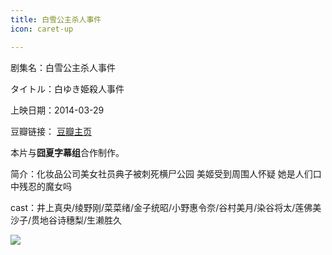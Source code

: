 ```yaml
---
title: 白雪公主杀人事件
icon: caret-up

---
```


剧集名：白雪公主杀人事件

タイトル：白ゆき姫殺人事件

上映日期：2014-03-29

豆瓣链接： [豆瓣主页](https://movie.douban.com/subject/24858414/)

本片与**囧夏字幕组**合作制作。

简介：化妆品公司美女社员典子被刺死横尸公园 美姬受到周围人怀疑 她是人们口中残忍的魔女吗

cast：井上真央/绫野刚/菜菜绪/金子统昭/小野惠令奈/谷村美月/染谷将太/莲佛美沙子/贯地谷诗穗梨/生濑胜久

![](https://listpic.tsgsanjiao.com/movie/2014/2014bxgz.jpg)